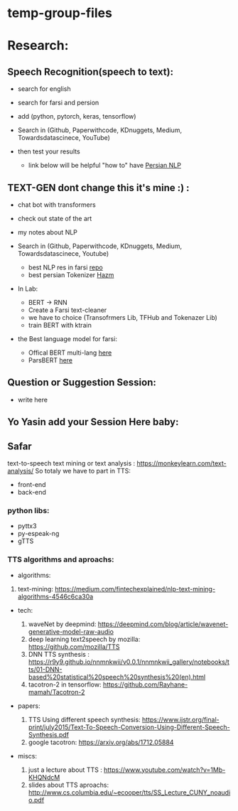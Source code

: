 # temp-group-files

# Research:
## Speech Recognition(speech to text):
- search for english
- search for farsi and persion
- add (python, pytorch, keras, tensorflow)

- Search in (Github, Paperwithcode, KDnuggets, Medium, Towardsdatascinece, YouTube)
- then test your results
    - link below will be helpful "how to" have [Persian NLP](https://github.com/mhbashari/awesome-persian-nlp-ir)
        

## TEXT-GEN dont change this it's mine :) :
- chat bot with transformers
- check out state of the art 
- my notes about NLP 

- Search in (Github, Paperwithcode, KDnuggets, Medium, Towardsdatascinece, Youtube)
    - best NLP res in farsi [repo](https://github.com/mhbashari/awesome-persian-nlp-ir)
    - best persian Tokenizer [Hazm](https://github.com/sobhe/hazm)
    
 - In Lab:
    - BERT -> RNN
    - Create a Farsi text-cleaner
    - we have to choice (Transofrmers Lib, TFHub and Tokenazer Lib)
    - train BERT with ktrain

 - the Best language model for farsi:
    * Offical BERT multi-lang [here](https://github.com/google-research/bert/blob/master/multilingual.md)
    * ParsBERT [here](https://github.com/hooshvare/parsbert)
       
        


## Question or Suggestion Session:
   - write here
   
   
   
## Yo Yasin add your Session Here baby:

## Safar
text-to-speech
text mining or text analysis  : https://monkeylearn.com/text-analysis/
So totaly we have to part in TTS:
   - front-end
   - back-end
### python libs:
   - pyttx3
   - py-espeak-ng
   - gTTS
   
### TTS algorithms and aproachs:
- algorithms:
 1. text-mining: https://medium.com/fintechexplained/nlp-text-mining-algorithms-4546c6ca30a

- tech:
  1. waveNet by deepmind: https://deepmind.com/blog/article/wavenet-generative-model-raw-audio
  2. deep learning text2speech by mozilla: https://github.com/mozilla/TTS
  3. DNN TTS synthesis : https://r9y9.github.io/nnmnkwii/v0.0.1/nnmnkwii_gallery/notebooks/tts/01-DNN-based%20statistical%20speech%20synthesis%20(en).html
  4. tacotron-2 in tensorflow: https://github.com/Rayhane-mamah/Tacotron-2
  
- papers:
  1. TTS Using different speech synthesis: https://www.ijstr.org/final-print/july2015/Text-To-Speech-Conversion-Using-Different-Speech-Synthesis.pdf
  2. google tacotron: https://arxiv.org/abs/1712.05884

- miscs:
  1. just a lecture about TTS : https://www.youtube.com/watch?v=1Mb-KHQNdcM
  2. slides about TTS aproachs: http://www.cs.columbia.edu/~ecooper/tts/SS_Lecture_CUNY_noaudio.pdf
